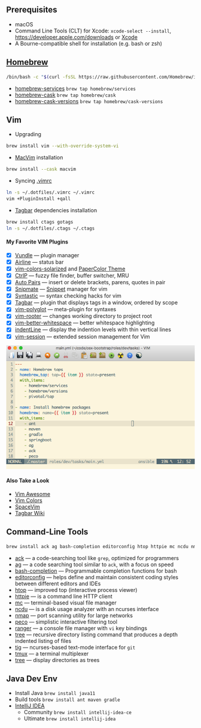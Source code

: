 ## Prerequisites

* macOS
* Command Line Tools (CLT) for Xcode: `xcode-select --install`, <https://developer.apple.com/downloads> or [Xcode](https://itunes.apple.com/us/app/xcode/id497799835)
* A Bourne-compatible shell for installation (e.g. bash or zsh)

## [Homebrew](http://brew.sh)

```bash
/bin/bash -c "$(curl -fsSL https://raw.githubusercontent.com/Homebrew/install/HEAD/install.sh)"
```

* [homebrew-services](https://github.com/Homebrew/homebrew-services#homebrew-services) `brew tap homebrew/services`
* [homebrew-cask](https://github.com/Homebrew/homebrew-cask#homebrew-cask) `brew tap homebrew/cask`
* [homebrew-cask-versions](https://github.com/Homebrew/homebrew-cask-versions#homebrew-cask-versions) `brew tap homebrew/cask-versions`

## Vim

* Upgrading

```bash
brew install vim --with-override-system-vi
```

* [MacVim](http://macvim-dev.github.io/macvim) installation

```bash
brew install --cask macvim
```

* Syncing [.vimrc](https://github.com/drafael/dotfiles/blob/master/.vimrc)

```bash
ln -s ~/.dotfiles/.vimrc ~/.vimrc
vim +PluginInstall +qall
```

* [Tagbar](https://github.com/majutsushi/tagbar#tagbar-a-class-outline-viewer-for-vim) dependencies installation

```bash
brew install ctags gotags
ln -s ~/.dotfiles/.ctags ~/.ctags
```

#### My Favorite VIM Plugins

  - [x] [Vundle](https://github.com/VundleVim/Vundle.vim#about) — plugin manager
  - [x] [Airline](https://github.com/vim-airline/vim-airline#vim-airline-) — status bar
  - [x] [vim-colors-solarized](https://github.com/altercation/vim-colors-solarized#screenshots) and [PaperColor Theme](https://github.com/nlknguyen/papercolor-theme#screenshots)
  - [x] [CtrlP](https://github.com/ctrlpvim/ctrlp.vim#ctrlpvim) — fuzzy file finder, buffer switcher, MRU
  - [x] [Auto Pairs](https://github.com/jiangmiao/auto-pairs#auto-pairs) — insert or delete brackets, parens, quotes in pair
  - [x] [Snipmate](https://github.com/garbas/vim-snipmate#snipmate) — [Snippet](https://github.com/honza/vim-snippets#snipmate--ultisnip-snippets) manager for vim
  - [x] [Syntastic](https://github.com/vim-syntastic/syntastic) — syntax checking hacks for vim
  - [x] [Tagbar](https://github.com/majutsushi/tagbar#tagbar-a-class-outline-viewer-for-vim) — plugin that displays tags in a window, ordered by scope
  - [x] [vim-polyglot](https://github.com/sheerun/vim-polyglot#vim-polyglot--) — meta-plugin for syntaxes
  - [x] [vim-rooter](https://github.com/airblade/vim-rooter#rooter) — changes working directory to project root
  - [x] [vim-better-whitespace](https://github.com/ntpeters/vim-better-whitespace#vim-better-whitespace-plugin) — better whitespace highlighting
  - [x] [indentLine](https://github.com/Yggdroot/indentLine#indentline) — display the indention levels with thin vertical lines
  - [x] [vim-session](https://github.com/xolox/vim-session#extended-session-management-for-vim) — extended session management for Vim

![macvim](macvim.png)

#### Also Take a Look

- [Vim Awesome](http://vimawesome.com/)
- [Vim Colors](http://vimcolors.com/)
- [SpaceVim](https://spacevim.org/)
- [Tagbar Wiki](https://github.com/majutsushi/tagbar/wiki)

## Command-Line Tools

```bash
brew install ack ag bash-completion editorconfig htop httpie mc ncdu nmap peco ranger tree tig tmux tree
```

* [ack](http://beyondgrep.com) — a code-searching tool like `grep`, optimized for programmers
* [ag](https://github.com/ggreer/the_silver_searcher) — a code searching tool similar to `ack`, with a focus on speed
* [bash-completion](https://github.com/scop/bash-completion) — Programmable completion functions for bash
* [editorconfig](EditorConfig) — helps define and maintain consistent coding styles between different editors and IDEs
* [htop](https://hisham.hm/htop/) — improved top (interactive process viewer)
* [httpie](https://httpie.org/) — is a command line HTTP client
* [mc](https://midnight-commander.org/) — terminal-based visual file manager
* [ncdu](https://dev.yorhel.nl/ncdu) — is a disk usage analyzer with an ncurses interface
* [nmap](https://nmap.org/) — port scanning utility for large networks
* [peco](https://github.com/peco/peco) — simplistic interactive filtering tool
* [ranger](https://ranger.github.io/) — a console file manager with `vi` key bindings
* [tree](http://mama.indstate.edu/users/ice/tree/) — recursive directory listing command that produces a depth indented listing of files
* [tig](http://jonas.nitro.dk/tig/) — ncurses-based text-mode interface for `git`
* [tmux](http://tmux.github.io) — a terminal multiplexer
* [tree](http://mama.indstate.edu/users/ice/tree/) — display directories as trees

## Java Dev Env

* Install Java `brew install java11`
* Build tools `brew install ant maven gradle`
* [IntelliJ IDEA](https://www.jetbrains.com/idea/)
  - Community `brew install intellij-idea-ce`
  - Ultimate `brew install intellij-idea`
